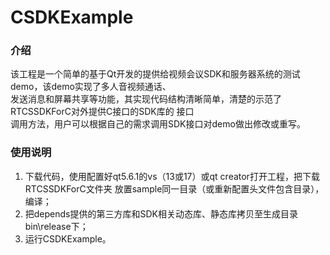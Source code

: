 # CSDKExample 

### 介绍
该工程是一个简单的基于Qt开发的提供给视频会议SDK和服务器系统的测试demo，该demo实现了多人音视频通话、<br>
发送消息和屏幕共享等功能，其实现代码结构清晰简单，清楚的示范了RTCSSDKForC对外提供C接口的SDK库的
接口<br>
调用方法，用户可以根据自己的需求调用SDK接口对demo做出修改或重写。<br>

### 使用说明
1. 下载代码，使用配置好qt5.6.1的vs（13或17）或qt creator打开工程，把下载RTCSSDKForC文件夹
   放置sample同一目录（或重新配置头文件包含目录），编译；<br>
2. 把depends提供的第三方库和SDK相关动态库、静态库拷贝至生成目录bin\release下；<br>
3. 运行CSDKExample。<br>